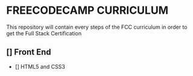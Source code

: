 # FREECODECAMP CURRICULUM 

This repository will contain every steps of the FCC curriculum in order to get the Full Stack Certification

## [] Front End
- [] HTML5 and CSS3 
